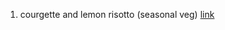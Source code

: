 1) courgette and lemon risotto (seasonal veg) [link](https://www.bbcgoodfood.com/recipes/courgette-lemon-risotto)
